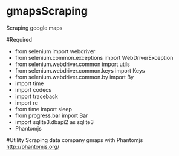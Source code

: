 # gmapsScraping
Scraping google maps 

#Required

- from selenium import webdriver
- from selenium.common.exceptions import WebDriverException
- from selenium.webdriver.common import utils
- from selenium.webdriver.common.keys import Keys
- from selenium.webdriver.common.by import By
- import time
- import codecs
- import traceback
- import re
- from time import sleep
- from progress.bar import Bar
- import sqlite3.dbapi2 as sqlite3
- Phantomjs

#Utility
Scraping data company gmaps with Phantomjs http://phantomjs.org/
